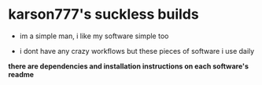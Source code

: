 # karson777's suckless builds

- im a simple man, i like my software simple too

- i dont have any crazy workflows but these pieces of software i use daily

**there are dependencies and installation instructions on each software's readme**
